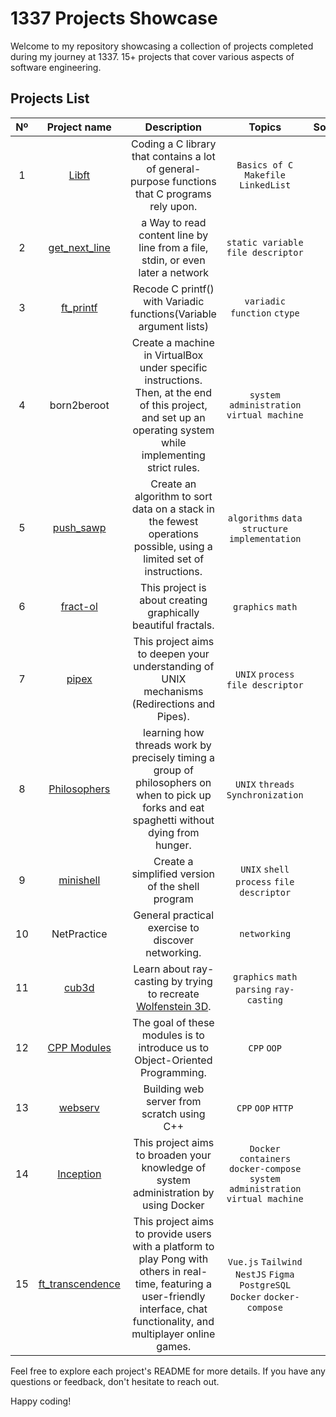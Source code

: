 # 1337 Projects Showcase

Welcome to my repository showcasing a collection of projects completed during my journey at 1337. 15+ projects that cover various aspects of software engineering.

## Projects List
|  Nº | Project name |                  Description                  |                                Topics                                | Solo/Group |   Status  | Grade |
|:---:|:------------:|:---------------------------------------------:|:-------------------------------------------------------------------:|:----------:|:---------:|:----:|
|  1  | [Libft](https://github.com/Abdeljalil-Bouchfar/libft) | Coding a C library that contains a lot of general-purpose functions that C programs rely upon. | `Basics of C` `Makefile` `LinkedList` |Solo | :white_check_mark: |  125 |
|  2  | [get_next_line](https://github.com/Abdeljalil-Bouchfar/gnl) | a Way to read content line by line from a file, stdin, or even later a network | `static variable` `file descriptor` |Solo | :white_check_mark: |  125 |
|  3| [ft_printf](https://github.com/Abdeljalil-Bouchfar/printf) | Recode C printf() with Variadic functions(Variable argument lists) | `variadic function` `ctype` | Solo | :white_check_mark: |  100 |
|  4  | born2beroot | Create a machine in VirtualBox under specific instructions. Then, at the end of this project, and set up an operating system while implementing strict rules. | `system administration` `virtual machine` | Solo | :white_check_mark: |  100 |
|  5  | [push_sawp](https://github.com/Abdeljalil-Bouchfar/push_sawp) | Create an algorithm to sort data on a stack in the fewest operations possible, using a limited set of instructions. | `algorithms` `data structure` `implementation` | Solo | :white_check_mark: |  125 |
|  6  | [fract-ol](https://github.com/Abdeljalil-Bouchfar/fract-ol) | This project is about creating graphically beautiful fractals. | `graphics` `math` | Solo | :white_check_mark: |  100 |
|  7  | [pipex](https://github.com/Abdeljalil-Bouchfar/pipex) | This project aims to deepen your understanding of UNIX mechanisms (Redirections and Pipes). | `UNIX` `process` `file descriptor` | Solo | :white_check_mark: |  125 |
|  8  | [Philosophers](https://github.com/Abdeljalil-Bouchfar/philo) |  learning how threads work by precisely timing a group of philosophers on when to pick up forks and eat spaghetti without dying from hunger. | `UNIX` `threads` `Synchronization` | Solo | :white_check_mark: |  100 |
|  9  | [minishell](https://github.com/Toufa7/Minishell) | Create a simplified version of the shell program | `UNIX` `shell` `process` `file descriptor` | Group | :white_check_mark: |  100 |
|  10 | NetPractice | General practical exercise to discover networking. | `networking` | Solo | :white_check_mark: |  100 |
|  11 | [cub3d](https://github.com/resalhi/cub3d) | Learn about ray-casting by trying to recreate [Wolfenstein 3D](https://fr.wikipedia.org/wiki/Wolfenstein_3D). | `graphics` `math` `parsing` `ray-casting` | Group | :white_check_mark: |  120 |
|  12 | [CPP Modules](https://github.com/Abdeljalil-Bouchfar/CPP-Modules) | The goal of these modules is to introduce us to Object-Oriented Programming. | `CPP` `OOP` | Solo | :white_check_mark: |  100 |
|  13 | [webserv](https://github.com/Toufa7/WebServer) | Building web server from scratch using C++ | `CPP` `OOP` `HTTP` | Group | :white_check_mark: |  125 |
|  14 | [Inception](https://github.com/Abdeljalil-Bouchfar/Inception_101) | This project aims to broaden your knowledge of system administration by using Docker | `Docker` `containers` `docker-compose` `system administration` `virtual machine` | Solo | :white_check_mark: |  100 |
|  15 | [ft_transcendence](https://github.com/m0hs1ne/ft_transcendence) | This project aims to provide users with a platform to play Pong with others in real-time, featuring a user-friendly interface, chat functionality, and multiplayer online games. | `Vue.js` `Tailwind` `NestJS` `Figma` `PostgreSQL` `Docker` `docker-compose` | Group | :white_check_mark: |  100 |

Feel free to explore each project's README for more details. If you have any questions or feedback, don't hesitate to reach out.

Happy coding!
